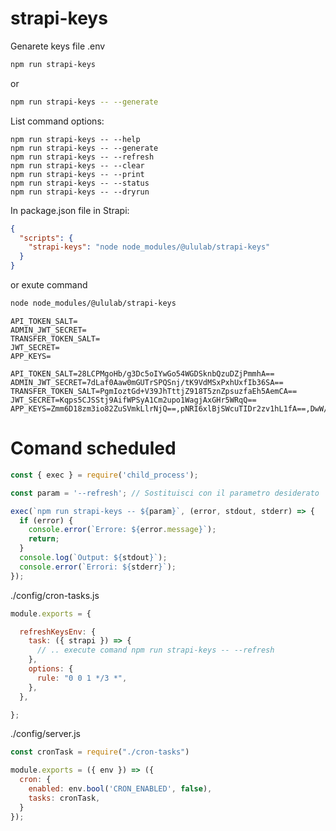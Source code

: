 # strapi-keys
Genarete keys file .env

```bash
npm run strapi-keys 
```
or
```bash
npm run strapi-keys -- --generate
```

List command options:
```npm
npm run strapi-keys -- --help
npm run strapi-keys -- --generate
npm run strapi-keys -- --refresh
npm run strapi-keys -- --clear
npm run strapi-keys -- --print
npm run strapi-keys -- --status
npm run strapi-keys -- --dryrun
```


In package.json file in Strapi:
```json
{
  "scripts": {
    "strapi-keys": "node node_modules/@ululab/strapi-keys"
  }
}
```

or exute command
```bash
node node_modules/@ululab/strapi-keys
```


```env
API_TOKEN_SALT=
ADMIN_JWT_SECRET=
TRANSFER_TOKEN_SALT=
JWT_SECRET=
APP_KEYS=
```

```env
API_TOKEN_SALT=28LCPMgoHb/g3Dc5oIYwGo54WGDSknbQzuDZjPmmhA==
ADMIN_JWT_SECRET=7dLaf0Aaw0mGUTrSPQSnj/tK9VdMSxPxhUxfIb36SA==
TRANSFER_TOKEN_SALT=PgmIoztGd+V39JhTttjZ918T5znZpsuzfaEh5AemCA==
JWT_SECRET=Kqps5CJSStj9AifWPSyA1Cm2upo1WagjAxGHr5WRqQ==
APP_KEYS=Zmm6D18zm3io82ZuSVmkLlrNjQ==,pNRI6xlBjSWcuTIDr2zv1hL1fA==,DwW/7JnK6dFPeo9FIke6tsBx9g==,pINKR6f05Mxx8/fsECTnjAKAMg==
```


# Comand scheduled

```js
const { exec } = require('child_process');

const param = '--refresh'; // Sostituisci con il parametro desiderato

exec(`npm run strapi-keys -- ${param}`, (error, stdout, stderr) => {
  if (error) {
    console.error(`Errore: ${error.message}`);
    return;
  }
  console.log(`Output: ${stdout}`);
  console.error(`Errori: ${stderr}`);
});

```


./config/cron-tasks.js
```js
module.exports = {

  refreshKeysEnv: {
    task: ({ strapi }) => {
      // .. execute comand npm run strapi-keys -- --refresh
    },
    options: {
      rule: "0 0 1 */3 *",
    },
  },

};

```

./config/server.js
```js
const cronTask = require("./cron-tasks")

module.exports = ({ env }) => ({
  cron: {
    enabled: env.bool('CRON_ENABLED', false),
    tasks: cronTask,
  }
});

```
